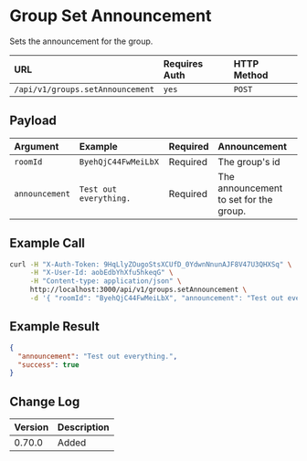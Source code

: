 # Group Set Announcement

Sets the announcement for the group.

| URL | Requires Auth | HTTP Method |
| :--- | :--- | :--- |
| `/api/v1/groups.setAnnouncement` | `yes` | `POST` |

## Payload

| Argument | Example | Required | Announcement |
| :--- | :--- | :--- | :--- |
| `roomId` | `ByehQjC44FwMeiLbX` | Required | The group's id |
| `announcement` | `Test out everything.` | Required | The announcement to set for the group. |

## Example Call

```bash
curl -H "X-Auth-Token: 9HqLlyZOugoStsXCUfD_0YdwnNnunAJF8V47U3QHXSq" \
     -H "X-User-Id: aobEdbYhXfu5hkeqG" \
     -H "Content-type: application/json" \
     http://localhost:3000/api/v1/groups.setAnnouncement \
     -d '{ "roomId": "ByehQjC44FwMeiLbX", "announcement": "Test out everything" }'
```

## Example Result

```json
{
  "announcement": "Test out everything.",
  "success": true
}
```

## Change Log

| Version | Description |
| :--- | :--- |
| 0.70.0 | Added |
